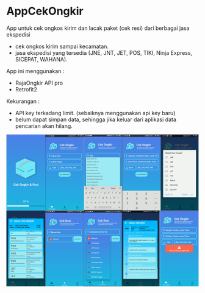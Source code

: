 # AppCekOngkir
App untuk cek ongkos kirim dan lacak paket (cek resi) dari berbagai jasa ekspedisi
 - cek ongkos kirim sampai kecamatan.
 - jasa ekspedisi yang tersedia (JNE, JNT, JET, POS, TIKI, Ninja Express, SICEPAT, WAHANA).
 
App ini menggunakan :
 - RajaOngkir API pro
 - Retrofit2 
 
Kekurangan :
 - API key terkadang limit. (sebaiknya menggunakan api key baru)
 - belum dapat simpan data, sehingga jika keluar dari aplikasi data
   pencarian akan hilang.
   
<img src="Images/preview.png" width="1000">
